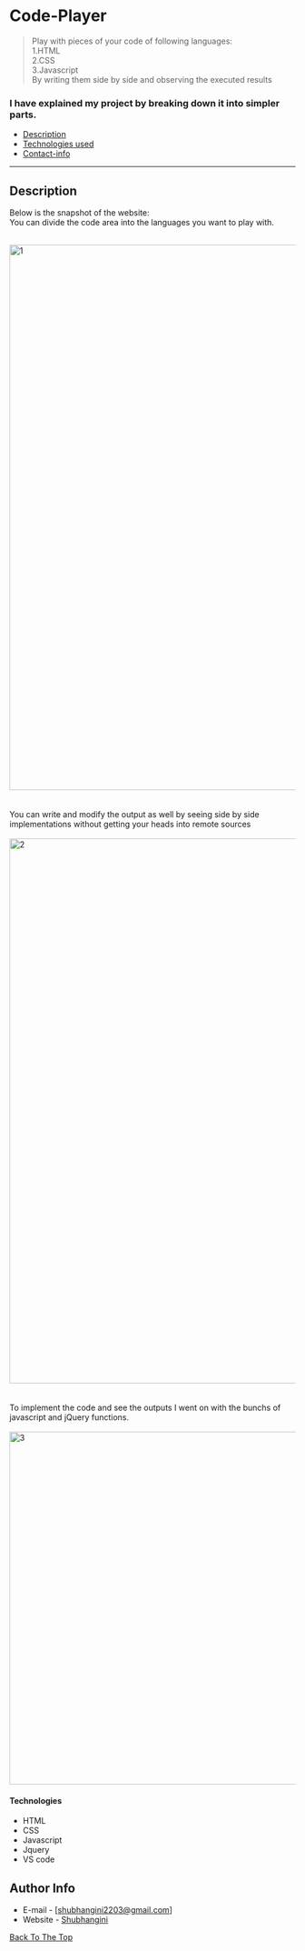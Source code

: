 # Code-Player
> Play with pieces of your code of following languages:<br>
1.HTML<br>
2.CSS<br>
3.Javascript<br>
By writing them side by side and observing the executed results


### I have explained my project by breaking down it into simpler parts. 

- [Description](#description)
- [Technologies used](#technologies)
- [Contact-info](#author-info)

---

## Description 
Below is the snapshot of the website:<br>
You can divide the code area into the languages you want to play with.<br><br>


<img width="960" alt="1" src="https://user-images.githubusercontent.com/88343647/224553549-af0ac25d-56b5-455d-9513-1198c5f9e623.png">
<br><br><br>
You can write and modify the output as well by seeing side by side implementations without getting your heads into remote sources<br><br>


<img width="959" alt="2" src="https://user-images.githubusercontent.com/88343647/224553665-4c7de8e8-cabd-4b99-a456-49cae420c4d2.png">
<br><br><br>
To implement the code and see the outputs I went on with the bunchs of javascript and jQuery functions.
<br><br>


<img width="621" alt="3" src="https://user-images.githubusercontent.com/88343647/224553795-063a08b9-1dca-4482-88b6-719b2913c4f0.png">


#### Technologies

- HTML
- CSS
- Javascript
- Jquery
- VS code


## Author Info

- E-mail - [shubhangini2203@gmail.com]
- Website - [Shubhangini](https://62988a84130dd177a6a2332b--stately-crostata-24e520.netlify.app/)

[Back To The Top](#read-me-template)

